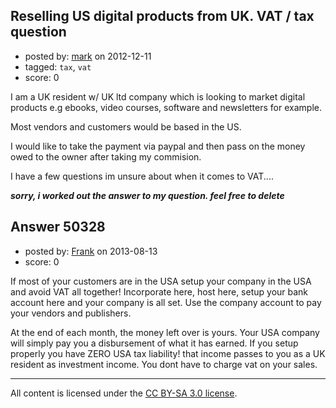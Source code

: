 ## Reselling US digital products from UK. VAT / tax question

- posted by: [mark](https://stackexchange.com/users/-1/22025-mark) on 2012-12-11
- tagged: `tax`, `vat`
- score: 0

I am a UK resident w/ UK ltd company which is looking to market digital products e.g ebooks, video courses, software and newsletters for example.

Most vendors and customers would be based in the US.

I would like to take the payment via paypal and then pass on the money owed to the owner after taking my commision.

I have a few questions im unsure about when it comes to VAT....

***sorry, i worked out the answer to my question. feel free to delete***


## Answer 50328

- posted by: [Frank](https://stackexchange.com/users/-1/4858-frank) on 2013-08-13
- score: 0

If most of your customers are in the USA setup your company in the USA and avoid VAT all together!  Incorporate here, host here, setup your bank account here and your company is all set.  Use the company account to pay your vendors and publishers. 

At the end of each month, the money left over is yours.   Your USA company will simply pay you a disbursement of what it has earned.  If you setup properly you have ZERO USA tax liability!  that income passes to you as a UK resident as investment income.  You dont have to charge vat on your sales.  





---

All content is licensed under the [CC BY-SA 3.0 license](https://creativecommons.org/licenses/by-sa/3.0/).
